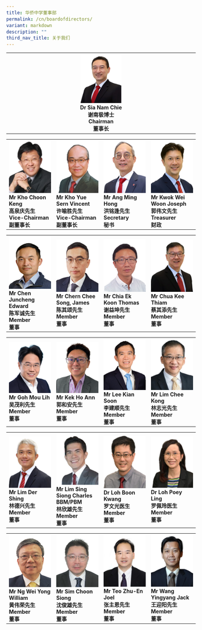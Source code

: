 ```yaml
---
title: 华侨中学董事部
permalink: /cn/boardofdirectors/
variant: markdown
description: ""
third_nav_title: 关于我们
---
```

<table style="table-layout: fixed; width: 100%;">
  <tbody>
    <tr>
      <td style="width: 22%; text-align: center;">
        <img style="width: 22%;" src="/images/About%20Us/BOD/bod_chairman.png">
        <br>
        <strong>Dr Sia Nam Chie<br>谢南极博士<br>Chairman<br>董事长</strong>
      </td>
    </tr>
  </tbody>
</table>

<table style="table-layout: fixed; width: 100%;">
  <tbody>
    <tr>
      <td style="width: 22%; margin-right: 15px;">
        <img style="width: 100%;" src="/images/About%20Us/BOD/bod_vicechair1.png">
        <br>
        <strong>Mr Kho Choon Keng<br>高泉庆先生<br>Vice-Chairman<br>副董事长</strong>
      </td>
      <td style="width: 22%; margin-right: 15px;">
        <img style="width: 100%;" src="/images/About%20Us/BOD/bod_vicechair2.png">
        <br>
        <strong>Mr Kho Yue Sern Vincent<br>许喻胜先生<br>Vice-Chairman<br>副董事长</strong>
      </td>
      <td style="width: 22%; height: 30%; margin-right: 15px;">
        <img style="width: 100%;" src="/images/About%20Us/BOD/bod_secretary.png">
        <br>
        <strong>Mr Ang Ming Hong<br>洪铭逢先生<br>Secretary<br>秘书</strong>
      </td>
      <td style="width: 22%; margin-right: 0;">
        <img style="width: 100%;" src="/images/About%20Us/BOD/bod_treasurer.png">
        <br>
        <strong>Mr Kwok Wei Woon Joseph<br>郭伟文先生<br>Treasurer<br>财政</strong>
      </td>
    </tr>
  </tbody>
</table>

<table style="table-layout: fixed; width: 100%;">
  <tbody>
    <tr>
      <td style="width: 22%; margin-right: 15px;">
        <img style="width: 100%;" src="/images/About%20Us/BOD/bod_member1.png">
        <br>
        <strong>Mr Chen Juncheng Edward<br>陈军诚先生<br>Member<br>董事</strong>
      </td>
      <td style="width: 22%; margin-right: 15px;">
        <img style="width: 100%;" src="/images/About%20Us/BOD/bod_member2.png">
        <br>
        <strong>Mr Chern Chee Song, James<br>陈其颂先生<br>Member<br>董事</strong>
      </td>
      <td style="width: 22%; margin-right: 15px;">
        <img style="width: 100%;" src="/images/About%20Us/BOD/bod_member3.png">
        <br>
        <strong>Mr Chia Ek Koon Thomas<br>谢益坤先生<br>Member<br>董事</strong>
      </td>
      <td style="width: 22%; margin-right: 15px;">
        <img style="width: 100%;" src="/images/About%20Us/BOD/bod_member4.png">
        <br>
        <strong>Mr Chua Kee Thiam<br>蔡其添先生<br>Member<br>董事</strong>
      </td>
    </tr>
  </tbody>
</table>


<table style="table-layout: fixed; width: 100%;">
  <tbody>
    <tr>
      <td style="width: 22%; margin-right: 15px;">
        <img style="width: 100%;" src="/images/About%20Us/BOD/bod_member5.png">
        <br>
        <strong>Mr Goh Mou Lih<br>吴茂利先生<br>Member<br>董事</strong>
      </td>
      <td style="width: 22%; margin-right: 15px;">
        <img style="width: 100%;" src="/images/About%20Us/BOD/bod_member6.png">
        <br>
        <strong>Mr Kek Ho Ann<br>郭和安先生<br>Member<br>董事</strong>
      </td>
      <td style="width: 22%; margin-right: 0;">
        <img style="width: 100%;" src="/images/About%20Us/BOD/bod_member7.png">
        <br>
        <strong>Mr Lee Kian Soon<br>李建顺先生<br>Member<br>董事</strong>
      </td>
      <td style="width: 22%; margin-right: 0;">
        <img style="width: 100%;" src="/images/About%20Us/BOD/bod_member8.png">
        <br>
        <strong>Mr Lim Chee Kong<br>林志光先生<br>Member<br>董事</strong>
      </td>
    </tr>
  </tbody>
</table>


<table style="table-layout: fixed; width: 100%;">
  <tbody>
    <tr>
      <td style="width: 22%; margin-right: 15px;">
        <img style="width: 100%;" src="/images/About%20Us/BOD/bod_member9.png">
        <br>
        <strong>Mr Lim Der Shing<br>林德兴先生<br>Member<br>董事</strong>
      </td>
      <td style="width: 22%; margin-right: 15px;">
        <img style="width: 100%;" src="/images/About%20Us/BOD/bod_member10.png">
        <br>
        <strong>Mr Lim Sing Siong Charles BBM/PBM<br>林欣雄先生<br>Member<br>董事</strong>
      </td>
      <td style="width: 22%; margin-right: 0;">
        <img style="width: 100%;" src="/images/About%20Us/BOD/bod_member11.png">
        <br>
        <strong>Dr Loh Boon Kwang<br>罗文光医生<br>Member<br>董事</strong>
      </td>
      <td style="width: 22%; margin-right: 0;">
        <img style="width: 100%;" src="/images/About%20Us/BOD/bod_member12.png">
        <br>
        <strong>Dr Loh Poey Ling<br>罗佩玲医生<br>Member<br>董事</strong>
      </td>
    </tr>
  </tbody>
</table>


<table style="table-layout: fixed; width: 100%;">
  <tbody>
    <tr>
      <td style="width: 22%; margin-right: 15px;">
        <img style="width: 100%;" src="/images/About%20Us/BOD/bod_member13.png">
        <br>
        <strong>Mr Ng Wei Yong William<br>黄伟荣先生<br>Member<br>董事</strong>
      </td>
      <td style="width: 22%; margin-right: 15px;">
        <img style="width: 100%;" src="/images/About%20Us/BOD/bod_member14.jpg">
        <br>
        <strong>Mr Sim Choon Siong<br>沈俊雄先生<br>Member<br>董事</strong>
      </td>
      <td style="width: 22%; margin-right: 0;">
        <img style="width: 100%;" src="/images/About%20Us/BOD/bod_member15.png">
        <br>
        <strong>Mr Teo Zhu-En Joel<br>张主恩先生<br>Member<br>董事</strong>
      </td>
      <td style="width: 22%; margin-right: 0;">
        <img style="width: 100%;" src="/images/About%20Us/BOD/bod_member16.png">
        <br>
        <strong>Mr Wang Yingyang Jack<br>王迎阳先生<br>Member<br>董事</strong>
      </td>
    </tr>
  </tbody>
</table>